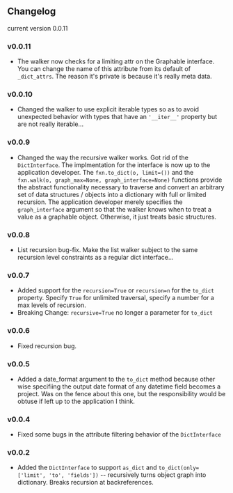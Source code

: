 ## Changelog
current version 0.0.11

### v0.0.11
* The walker now checks for a limiting attr on the Graphable interface. You can change the name of this attribute from its default of ``` _dict_attrs ```. The reason it's private is because it's really meta data.

### v0.0.10
* Changed the walker to use explicit iterable types so as to avoid unexpected behavior with types that have an ``` '__iter__' ``` property but are not really iterable...

### v0.0.9
* Changed the way the recursive walker works. Got rid of the ``` DictInterface ```. The implmentation for the interface is now up to the application developer. The ``` fxn.to_dict(o, limit=()) ``` and the ``` fxn.walk(o, graph_max=None, graph_interface=None) ``` functions provide the abstract functionality necessary to traverse and convert an arbitrary set of data structures / objects into a dictionary with full or limited recursion. The application developer merely specifies the ``` graph_interface ``` argument so that the walker knows when to treat a value as a graphable object. Otherwise, it just treats basic structures.

### v0.0.8
* List recursion bug-fix. Make the list walker subject to the same recursion level constraints as a regular dict interface...

### v0.0.7
* Added support for the ``` recursion=True ``` or ``` recursion=n ``` for the ``` to_dict ``` property. Specify ``` True ``` for unlimited traversal, specify a number for a max levels of recursion.
* Breaking Change: ``` recursive=True ``` no longer a parameter for ``` to_dict ```

### v0.0.6
* Fixed recursion bug.

### v0.0.5
* Added a date_format argument to the ``` to_dict ``` method because other wise specifiing the output date format of any datetime field becomes a project. Was on the fence about this one, but the responsibility would be obtuse if left up to the application I think.

### v0.0.4
* Fixed some bugs in the attribute filtering behavior of the ``` DictInterface ```

### v0.0.2
* Added the ``` DictInterface ``` to support ``` as_dict ``` and ``` to_dict(only=['limit', 'to', 'fields']) ``` -- recursively turns object graph into dictionary. Breaks recursion at backreferences.